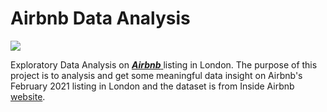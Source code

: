 # Airbnb Data Analysis

![](https://github.com/ukokobili/data-analysis-projects/blob/main/images/20151104_AirbnbLondon.jpg)

Exploratory Data Analysis on [**_Airbnb_** ](https://www.airbnb.com/) listing in London. The purpose of this project is to analysis and get some meaningful data insight on Airbnb's February 2021 listing in London and the dataset is from Inside Airbnb [website](http://insideairbnb.com/get-the-data.html). 


